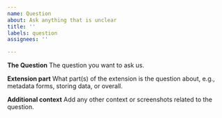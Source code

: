 ```yaml
---
name: Question
about: Ask anything that is unclear
title: ''
labels: question
assignees: ''

---
```


**The Question**
The question you want to ask us.

**Extension part**
What part(s) of the extension is the question about, e.g., metadata forms, storing data, or overall.

**Additional context**
Add any other context or screenshots related to the question.
